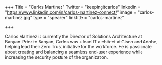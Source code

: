 +++
Title = "Carlos Martinez"
Twitter = "keepingitcarlos"
linkedin = "https://www.linkedin.com/in/carlos-martinez-connect/"
image = "carlos-martinez.jpg"
type = "speaker"
linktitle = "carlos-martinez"

+++

Carlos Martinez is currently the Director of Solutions Architecture at Banyan. Prior to Banyan, Carlos was a lead IT architect at Cisco and Adobe, helping lead their Zero Trust initiative for the workforce. He is passionate about creating and balancing a seamless end-user experience while increasing the security posture of the organization.
